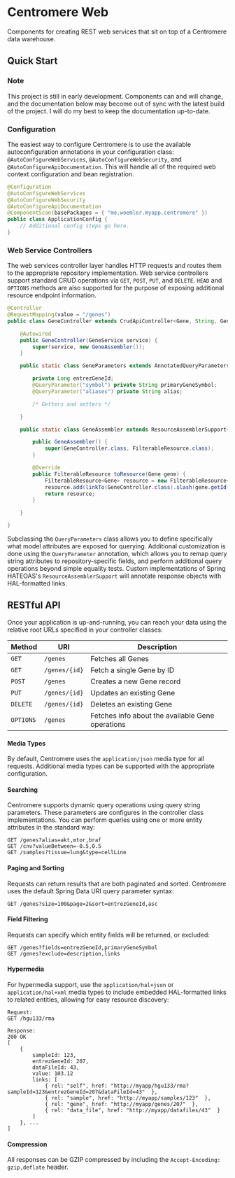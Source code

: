 # Centromere Web

Components for creating REST web services that sit on top of a Centromere data warehouse.  

## Quick Start

### Note

This project is still in early development.  Components can and will change, and the documentation below may become out of sync with the latest build of the project.  I will do my best to keep the documentation up-to-date.

### Configuration

The easiest way to configure Centromere is to use the available autoconfiguration annotations in your configuration class: `@AutoConfigureWebServices`, `@AutoConfigureWebSecurity`, and `@AutoConfigureApiDocumentation`.  This will handle all of the required web context configuration and bean registration.

```java
@Configuration
@AutoConfigureWebServices
@AutoConfigureWebSecurity
@AutoConfigureApiDocumentation
@ComponentScan(basePackages = { "me.woemler.myapp.centromere" })
public class ApplicationConfig {
	// Additional config steps go here.
}
```

### Web Service Controllers

The web services controller layer handles HTTP requests and routes them to the appropriate repository implementation.  Web service controllers support standard CRUD operations via `GET`, `POST`, `PUT`, and `DELETE`. `HEAD` and `OPTIONS` methods are also supported for the purpose of exposing additional resource endpoint information.

```java
@Controller
@RequestMapping(value = "/genes")
public class GeneController extends CrudApiController<Gene, String, GeneParameters> {

	@Autowired
	public GeneController(GeneService service) {
		super(service, new GeneAssembler());
	}

	public static class GeneParameters extends AnnotatedQueryParameters {

		private Long entrezGeneId;
		@QueryParameter("symbol") private String primaryGeneSymbol;
		@QueryParameter("aliases") private String alias;

		/* Getters and setters */

	}

	public static class GeneAssembler extends ResourceAssemblerSupport<Gene, FilterableResource> {

		public GeneAssembler() {
    		super(GeneController.class, FilterableResource.class);
    	}

    	@Override
		public FilterableResource toResource(Gene gene) {
    		FilterableResource<Gene> resource = new FilterableResource<Gene>(gene);
    		resource.add(linkTo(GeneController.class).slash(gene.getId()).withSelfRel());
    		return resource;
    	}

    }

}
```

Subclassing the `QueryParameters` class allows you to define specifically what model attributes are exposed for querying.  Additional customization is done using the `QueryParameter` annotation, which allows you to remap query string attributes to repository-specific fields, and perform additional query operations beyond simple equality tests. Custom implementations of Spring HATEOAS's `ResourceAssemblerSupport` will annotate response objects with HAL-formatted links.

## RESTful API

Once your application is up-and-running, you can reach your data using the relative root URLs specified in your controller classes:

Method | URI | Description
-------|-----|------------
`GET` | `/genes` | Fetches all Genes
`GET` | `/genes/{id}` | Fetch a single Gene by ID
`POST` | `/genes` | Creates a new Gene record
`PUT` | `/genes/{id}` | Updates an existing Gene
`DELETE` | `/genes/{id}` | Deletes an existing Gene
`OPTIONS` | `/genes` | Fetches info about the available Gene operations

#### Media Types

By default, Centromere uses the `application/json` media type for all requests.  Additional media types can be supported with the appropriate configuration.

#### Searching

Centromere supports dynamic query operations using query string parameters.  These parameters are configures in the controller class implementations. You can perform queries using one or more entity attributes in the standard way:

```
GET /genes?alias=akt,mtor,braf
GET /cnv?valueBetween=-0.5,0.5
GET /samples?tissue=lung&type=cellLine
```

#### Paging and Sorting

Requests can return results that are both paginated and sorted.  Centromere uses the default Spring Data URI query parameter syntax:

```
GET /genes?size=100&page=2&sort=entrezGeneId,asc
```

#### Field Filtering

Requests can specify which entity fields will be returned, or excluded:

```
GET /genes?fields=entrezGeneId,primaryGeneSymbol
GET /genes?exclude=description,links
```

#### Hypermedia

For hypermedia support, use the `application/hal+json` or `application/hal+xml` media types to include embedded HAL-formatted links to related entities, allowing for easy resource discovery:

```
Request:
GET /hgu133/rma

Response:
200 OK
[
	{
		sampleId: 123,
		entrezGeneId: 207,
		dataFileId: 43,
		value: 103.12
		links: [
			{ rel: "self", href: "http://myapp/hgu133/rma?sampleId=123&entrezGeneId=207&dataFileId=43"  },
			{ rel: "sample", href: "http://myapp/samples/123"  },
			{ rel: "gene", href: "http://myapp/genes/207"  },
			{ rel: "data_file", href: "http://myapp/datafiles/43"  }
		]
	}, ...
]
```

#### Compression

All responses can be GZIP compressed by including the `Accept-Encoding: gzip,deflate` header.
